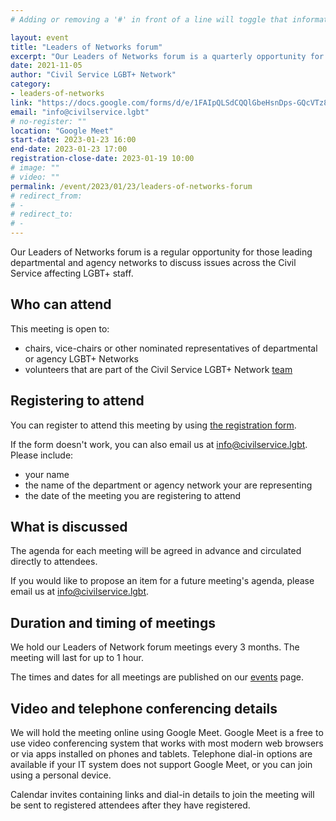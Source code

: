 ```yaml
---
# Adding or removing a '#' in front of a line will toggle that information off and on from being processed.

layout: event
title: "Leaders of Networks forum"
excerpt: "Our Leaders of Networks forum is a quarterly opportunity for those leading departmental and agency networks to discuss issues across the Civil Service affecting LGBT+ staff."
date: 2021-11-05
author: "Civil Service LGBT+ Network"
category:
- leaders-of-networks
link: "https://docs.google.com/forms/d/e/1FAIpQLSdCQQlGbeHsnDps-GQcVTz8jBpqDXuVhYevOtrt3gx9vmdU-A/viewform"
email: "info@civilservice.lgbt"
# no-register: ""
location: "Google Meet"
start-date: 2023-01-23 16:00
end-date: 2023-01-23 17:00
registration-close-date: 2023-01-19 10:00
# image: ""
# video: ""
permalink: /event/2023/01/23/leaders-of-networks-forum
# redirect_from:
# -
# redirect_to:
# -
---
```


Our Leaders of Networks forum is a regular opportunity for those leading departmental and agency networks to discuss issues across the Civil Service affecting LGBT+ staff.

## Who can attend

This meeting is open to:

- chairs, vice-chairs or other nominated representatives of departmental or agency LGBT+ Networks
- volunteers that are part of the Civil Service LGBT+ Network [team](/team)

## Registering to attend

You can register to attend this meeting by using [the registration form](https://docs.google.com/forms/d/e/1FAIpQLSdCQQlGbeHsnDps-GQcVTz8jBpqDXuVhYevOtrt3gx9vmdU-A/viewform).

If the form doesn't work, you can also email us at <info@civilservice.lgbt>. Please include:

- your name
- the name of the department or agency network your are representing
- the date of the meeting you are registering to attend

## What is discussed

The agenda for each meeting will be agreed in advance and circulated directly to attendees.

If you would like to propose an item for a future meeting's agenda, please email us at <info@civilservice.lgbt>.

## Duration and timing of meetings

We hold our Leaders of Network forum meetings every 3 months. The meeting will last for up to 1 hour.

The times and dates for all meetings are published on our [events](/events) page.

## Video and telephone conferencing details

We will hold the meeting online using Google Meet. Google Meet is a free to use video conferencing system that works with most modern web browsers or via apps installed on phones and tablets. Telephone dial-in options are available if your IT system does not support Google Meet, or you can join using a personal device.

Calendar invites containing links and dial-in details to join the meeting will be sent to registered attendees after they have registered.
